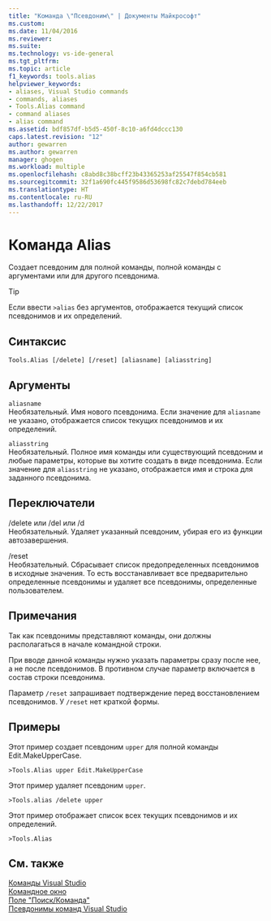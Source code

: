 ```yaml
---
title: "Команда \"Псевдоним\" | Документы Майкрософт"
ms.custom: 
ms.date: 11/04/2016
ms.reviewer: 
ms.suite: 
ms.technology: vs-ide-general
ms.tgt_pltfrm: 
ms.topic: article
f1_keywords: tools.alias
helpviewer_keywords:
- aliases, Visual Studio commands
- commands, aliases
- Tools.Alias command
- command aliases
- alias command
ms.assetid: bdf857df-b5d5-450f-8c10-a6fd4dccc130
caps.latest.revision: "12"
author: gewarren
ms.author: gewarren
manager: ghogen
ms.workload: multiple
ms.openlocfilehash: c8abd8c38bcff23b43365253af25547f854cb581
ms.sourcegitcommit: 32f1a690fc445f9586d53698fc82c7debd784eeb
ms.translationtype: HT
ms.contentlocale: ru-RU
ms.lasthandoff: 12/22/2017
---
```

# <a name="alias-command"></a>Команда Alias
Создает псевдоним для полной команды, полной команды с аргументами или для другого псевдонима.  
  
> [!TIP]
>  Если ввести `>alias` без аргументов, отображается текущий список псевдонимов и их определений.  
  
## <a name="syntax"></a>Синтаксис  
  
```  
Tools.Alias [/delete] [/reset] [aliasname] [aliasstring]  
```  
  
## <a name="arguments"></a>Аргументы  
 `aliasname`  
 Необязательный. Имя нового псевдонима. Если значение для `aliasname` не указано, отображается список текущих псевдонимов и их определений.  
  
 `aliasstring`  
 Необязательный. Полное имя команды или существующий псевдоним и любые параметры, которые вы хотите создать в виде псевдонима. Если значение для `aliasstring` не указано, отображается имя и строка для заданного псевдонима.  
  
## <a name="switches"></a>Переключатели  
 /delete или /del или /d  
 Необязательный. Удаляет указанный псевдоним, убирая его из функции автозавершения.  
  
 /reset  
 Необязательный. Сбрасывает список предопределенных псевдонимов в исходные значения. То есть восстанавливает все предварительно определенные псевдонимы и удаляет все псевдонимы, определенные пользователем.  
  
## <a name="remarks"></a>Примечания  
 Так как псевдонимы представляют команды, они должны располагаться в начале командной строки.  
  
 При вводе данной команды нужно указать параметры сразу после нее, а не после псевдонимов. В противном случае параметр включается в состав строки псевдонима.  
  
 Параметр `/reset` запрашивает подтверждение перед восстановлением псевдонимов. У `/reset` нет краткой формы.  
  
## <a name="examples"></a>Примеры  
 Этот пример создает псевдоним `upper` для полной команды Edit.MakeUpperCase.  
  
```  
>Tools.Alias upper Edit.MakeUpperCase  
```  
  
 Этот пример удаляет псевдоним `upper`.  
  
```  
>Tools.alias /delete upper  
```  
  
 Этот пример отображает список всех текущих псевдонимов и их определений.  
  
```  
>Tools.Alias  
```  
  
## <a name="see-also"></a>См. также  
 [Команды Visual Studio](../../ide/reference/visual-studio-commands.md)   
 [Командное окно](../../ide/reference/command-window.md)   
 [Поле "Поиск/Команда"](../../ide/find-command-box.md)   
 [Псевдонимы команд Visual Studio](../../ide/reference/visual-studio-command-aliases.md)